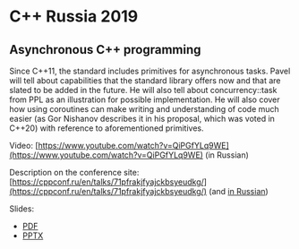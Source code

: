 # C++ Russia 2019

## Asynchronous C++ programming

Since C++11, the standard includes primitives for asynchronous tasks. Pavel will tell about capabilities that the standard library offers now and that are slated to be added in the future. He will also tell about concurrency::task from PPL as an illustration for possible implementation. He will also cover how using coroutines can make writing and understanding of code much easier (as Gor Nishanov describes it in his proposal, which was voted in C++20) with reference to aforementioned primitives.

Video: [https://www.youtube.com/watch?v=QiPGfYLq9WE](https://www.youtube.com/watch?v=QiPGfYLq9WE) (in Russian)

Description on the conference site:
[https://cppconf.ru/en/talks/71pfrakjfyajckbsyeudkg/](https://cppconf.ru/en/talks/71pfrakjfyajckbsyeudkg/) (and [in Russian](https://cppconf.ru/talks/71pfrakjfyajckbsyeudkg/))

Slides:
* [PDF](Asynchronous%20programming%20in%20C++%20RUS.pdf)
* [PPTX](Asynchronous%20programming%20in%20C++%20RUS.pptx)
